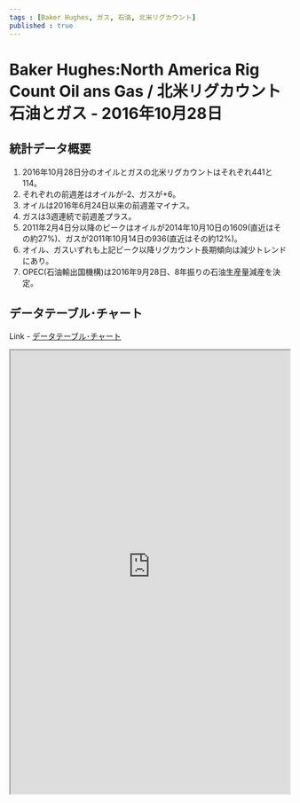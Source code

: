 ```yaml
--- 
tags : [Baker Hughes, ガス, 石油, 北米リグカウント] 
published : true
---
```

# Baker Hughes:North America Rig Count Oil ans Gas / 北米リグカウント 石油とガス - 2016年10月28日
## 統計データ概要
1. 2016年10月28日分のオイルとガスの北米リグカウントはそれぞれ441と114。
1. それぞれの前週差はオイルが-2、ガスが+6。
1. オイルは2016年6月24日以来の前週差マイナス。
1. ガスは3週連続で前週差プラス。
1. 2011年2月4日分以降のピークはオイルが2014年10月10日の1609(直近はその約27%)、ガスが2011年10月14日の936(直近はその約12%)。
1. オイル、ガスいずれも上記ピーク以降リグカウント長期傾向は減少トレンドにあり。
1. OPEC(石油輸出国機構)は2016年9月28日、8年振りの石油生産量減産を決定。


	
## データテーブル･チャート
Link - [データテーブル･チャート](http://knowledgevault.saecanet.com/charts/am-consulting.co.jp-20161029225509.html)
<iframe src="http://knowledgevault.saecanet.com/charts/am-consulting.co.jp-20161029225509.html" width="100%" height="800px"></iframe>